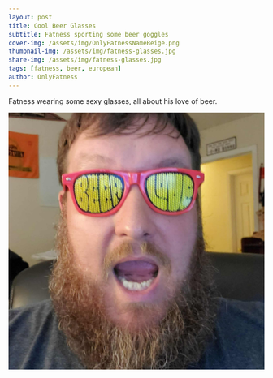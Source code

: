```yaml
---
layout: post
title: Cool Beer Glasses
subtitle: Fatness sporting some beer goggles
cover-img: /assets/img/OnlyFatnessNameBeige.png
thumbnail-img: /assets/img/fatness-glasses.jpg
share-img: /assets/img/fatness-glasses.jpg
tags: [fatness, beer, european]
author: OnlyFatness
---
```


Fatness wearing some sexy glasses, all about his love of beer.

![Kronenbourg](/assets/img/fatness-glasses.jpg)

